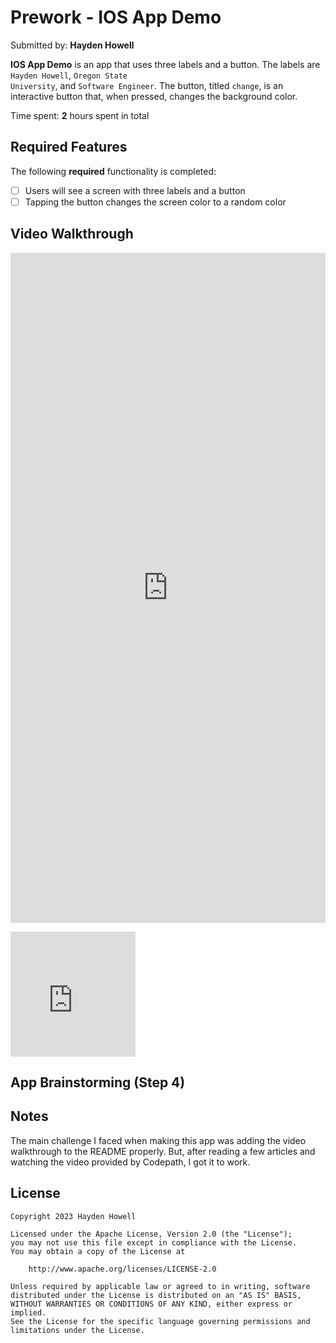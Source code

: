 # Prework - IOS App Demo

Submitted by: **Hayden Howell**

**IOS App Demo** is an app that uses three labels and a button. The labels are <code>Hayden Howell</code>, <code>Oregon State University</code>, and <code>Software Engineer</code>. The button, titled <code>change</code>, is an interactive button that, when pressed, changes the background color. 

Time spent: **2** hours spent in total

## Required Features

The following **required** functionality is completed:

- [ ] Users will see a screen with three labels and a button
- [ ] Tapping the button changes the screen color to a random color
 
## Video Walkthrough

<div style="position: relative; padding-bottom: 212.66968325791856%; height: 0;"><iframe src="https://www.loom.com/embed/30e4e16eab7341b4bf7e4bd8dd318d54?sid=deebb851-ed92-4440-a4d4-ec5e92a49e5f" frameborder="0" webkitallowfullscreen mozallowfullscreen allowfullscreen style="position: absolute; top: 0; left: 0; width: 100%; height: 100%;"></iframe></div>

<embed src="https://www.loom.com/embed/30e4e16eab7341b4bf7e4bd8dd318d54?sid=deebb851-ed92-4440-a4d4-ec5e92a49e5f"
width=200
height=200
onerror="alert('URL invalid !!');" />

## App Brainstorming (Step 4)

## Notes

The main challenge I faced when making this app was adding the video walkthrough to the README properly. But, after reading a few articles and watching the video provided by Codepath, I got it to work. 

## License

    Copyright 2023 Hayden Howell

    Licensed under the Apache License, Version 2.0 (the "License");
    you may not use this file except in compliance with the License.
    You may obtain a copy of the License at

        http://www.apache.org/licenses/LICENSE-2.0

    Unless required by applicable law or agreed to in writing, software
    distributed under the License is distributed on an "AS IS" BASIS,
    WITHOUT WARRANTIES OR CONDITIONS OF ANY KIND, either express or implied.
    See the License for the specific language governing permissions and
    limitations under the License.
